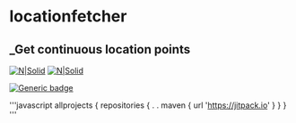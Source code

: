 # locationfetcher
## _Get continuous location points

[![N|Solid](https://www.intomobile.com/wp-content/uploads/2010/04/android-logo-small.jpg)](https://www.android.com/intl/en_in/)
[![N|Solid](https://deviniti.com/wp-content/uploads/2019/02/kotlin-logo.png)](https://bit.ly/3yxSFwz)

[![Generic badge](https://img.shields.io/badge/Vesrsion-1.0.2-1abc9c.svg)](https://shields.io/)


'''javascript
allprojects {
    repositories {
       .
       .
        maven { url 'https://jitpack.io' }
    }
}
'''
